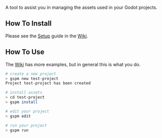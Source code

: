 A tool to assist you in managing the assets used in your Godot projects.

## How To Install
Please see the [Setup](https://gitlab.com/godot-stuff/gs-project-manager/wikis/setup) guide in the [Wiki](https://gitlab.com/godot-stuff/gs-project-manager/wikis/home).

## How To Use
The [Wiki](https://gitlab.com/godot-stuff/gs-project-manager/wikis/home) has more examples, but in general this is what you do.
```bash
# create a new project
> gspm new test-project
Project test-project has been created

# install assets
> cd test-project 
> gspm install

# edit your project
> gspm edit 

# run your project
> gspm run 

```


